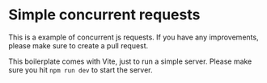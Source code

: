 # Simple concurrent requests

This is a example of concurrent js requests. If you have any improvements, please make sure to create a pull request.

This boilerplate comes with Vite, just to run a simple server. Please make sure you hit `npm run dev` to start the server.